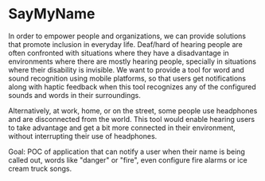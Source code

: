 # SayMyName

In order to empower people and organizations, we can provide solutions that promote inclusion in everyday life. Deaf/hard of hearing people are often confronted with situations where they have a disadvantage in environments where there are mostly hearing people, specially in situations where their disability is invisible. We want to provide a tool for word and sound recognition using mobile platforms, so that users get notifications along with haptic feedback when this tool recognizes any of the configured sounds and words in their surroundings.

Alternatively, at work, home, or on the street, some people use headphones and are disconnected from the world. This tool would enable hearing users to take advantage and get a bit more connected in their environment, without interrupting their use of headphones.

Goal: POC of application that can notify a user when their name is being called out, words like "danger" or "fire", even configure fire alarms or ice cream truck songs. 
